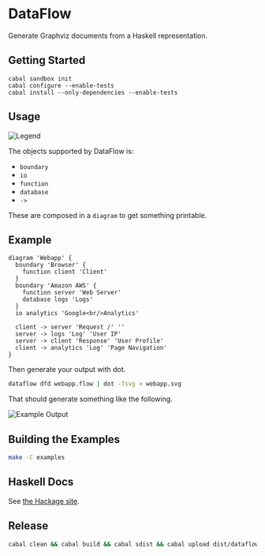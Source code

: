 # DataFlow

Generate Graphviz documents from a Haskell representation.

## Getting Started

```
cabal sandbox init
cabal configure --enable-tests
cabal install --only-dependencies --enable-tests
```

## Usage

![Legend](https://rawgit.com/owickstrom/dataflow/master/examples/legend.svg)

The objects supported by DataFlow is:

* `boundary`
* `io`
* `function`
* `database`
* `->`

These are composed in a `diagram` to get something printable.

## Example

```
diagram 'Webapp' {
  boundary 'Browser' {
    function client 'Client'
  }
  boundary 'Amazon AWS' {
    function server 'Web Server'
    database logs 'Logs'
  }
  io analytics 'Google<br/>Analytics'

  client -> server 'Request /' ''
  server -> logs 'Log' 'User IP'
  server -> client 'Response' 'User Profile'
  client -> analytics 'Log' 'Page Navigation'
}
```

Then generate your output with dot.

```bash
dataflow dfd webapp.flow | dot -Tsvg > webapp.svg
```

That should generate something like the following.

![Example Output](https://rawgit.com/owickstrom/dataflow/master/examples/webapp.svg)

## Building the Examples

```bash
make -C examples
```
## Haskell Docs

See [the Hackage site](https://hackage.haskell.org/package/dataflow).

## Release

```bash
cabal clean && cabal build && cabal sdist && cabal upload dist/dataflow-*.tar.gz
```
